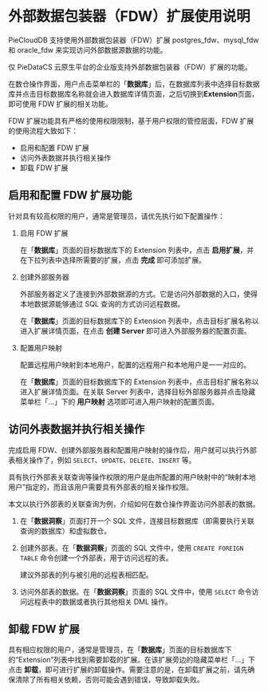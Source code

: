 # 外部数据包装器（FDW）扩展使用说明

PieCloudDB 支持使用外部数据包装器（FDW）扩展 postgres_fdw、mysql_fdw 和 oracle_fdw 来实现访问外部数据源数据的功能。

<note type="tip">
    <p>仅 PieDataCS 云原生平台的企业版支持外部数据包装器（FDW）扩展的功能。</p>   
</note>

在数仓操作界面，用户点击菜单栏的「**数据库**」后，在数据库列表中选择目标数据库并点击目标数据库名称就会进入数据库详情页面，之后切换到**Extension**页面，即可使用 FDW 扩展的相关功能。

FDW 扩展功能具有严格的使用权限限制，基于用户权限的管控层面，FDW 扩展的使用流程大致如下：
* 启用和配置 FDW 扩展
* 访问外表数据并执行相关操作
* 卸载 FDW 扩展

## 启用和配置 FDW 扩展功能

针对具有较高权限的用户，通常是管理员，请优先执行如下配置操作：

1. 启用 FDW 扩展

   在「**数据库**」页面的目标数据库下的 Extension 列表中，点击 **启用扩展**，并在下拉列表中选择所需要的扩展，点击 **完成** 即可添加扩展。

2. 创建外部服务器

   外部服务器定义了连接到外部数据源的方式。它是访问外部数据的入口，使得本地数据源能够通过 SQL 查询的方式访问远程数据。
   
   在「**数据库**」页面的目标数据库下的 Extension 列表中，点击目标扩展名称以进入扩展详情页面，在点击 **创建 Server** 即可进入外部服务器的配置页面。
  
3. 配置用户映射
   
   配置远程用户映射到本地用户，配置的远程用户和本地用户是一一对应的。

   在「**数据库**」页面的目标数据库下的 Extension 列表中，点击目标扩展名称以进入扩展详情页面。在关联 Server 列表中，选择目标外部服务器并点击隐藏菜单栏「…」下的 **用户映射** 选项即可进入用户映射的配置页面。

## 访问外表数据并执行相关操作

完成启用 FDW、创建外部服务器和配置用户映射的操作后，用户就可以执行外部表相关操作了，例如 `SELECT`、`UPDATE`、`DELETE`、`INSERT` 等。

<note type="attention">
    <p> 具有执行外部表关联查询等操作权限的用户是由所配置的用户映射中的“映射本地用户”指定的，而且该用户需要具有外部表的相关操作权限。</p>   
</note> 

本文以执行外部表的关联查询为例，介绍如何在数仓操作界面访问外部表的数据。

1. 在「**数据洞察**」页面打开一个 SQL 文件，连接目标数据库（即需要执行关联查询的数据库）和虚拟数仓。

2. 创建外部表。在「**数据洞察**」页面的 SQL 文件中，使用 `CREATE FOREIGN TABLE` 命令创建一个外部表，用于访问远程的表。

    <note type="tip">
       <p> 建议外部表的列与被引用的远程表相匹配。</p>   
    </note> 

3. 访问外部表的数据。在「**数据洞察**」页面的 SQL 文件中，使用 `SELECT` 命令访问远程表中的数据或者执行其他相关 DML 操作。  

## 卸载 FDW 扩展

具有相应权限的用户，通常是管理员，在「**数据库**」页面的目标数据库下的“Extension”列表中找到需要卸载的扩展。在该扩展旁边的隐藏菜单栏「…」下点击 **卸载**，即可进行扩展的卸载操作。需要注意的是，在卸载扩展之前，请先确保清除了所有相关依赖，否则可能会遇到错误，导致卸载失败。
